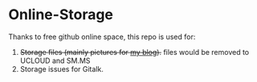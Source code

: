 # Online-Storage

Thanks to free github online space, this repo is used for:
1. ~~Storage files (mainly pictures for [my blog](http://grayxu.cn)).~~ files would be removed to UCLOUD and SM.MS
2. Storage issues for Gitalk.
